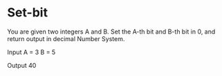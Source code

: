# Set-bit

You are given two integers A and B.
Set the A-th bit and B-th bit in 0, and return output in decimal Number System.


Input
A = 3
B = 5

Output
40
